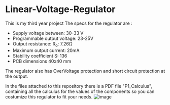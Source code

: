 # Linear-Voltage-Regulator

This is my third year project 
The specs for the regulator are :
- Supply voltage between: 30-33 V
- Programmable output voltage: 23-25V
- Output resistance: R<sub>o</sub>: 7.26Ω
- Maximum output current: 20mA
- Stability coefficient S: 136 
- PCB dimensions 40x40 mm

The regulator also has OverVoltage protection and short circuit protection at the output.
 
 In the files attached to this repository there is a PDF file "P1_Calculus", containing all the calculus for the values of the components so you can costumize this regulator to fit your needs.
![image](https://user-images.githubusercontent.com/77704116/218074129-ca3ed678-b8e2-4e46-a9be-0e5e94dbd7e9.png)
